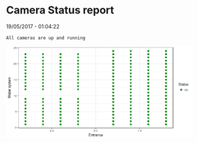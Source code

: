 Camera Status report
================
19/05/2017 - 01:04:22

    All cameras are up and running

![](camreport_files/figure-markdown_github/unnamed-chunk-2-1.png)
